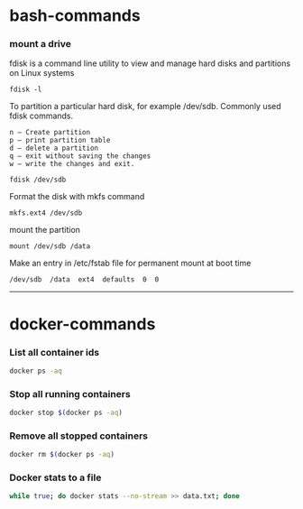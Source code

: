 # bash-commands
### mount a drive
fdisk is a command line utility to view and manage hard disks and partitions on Linux systems
```
fdisk -l 
```

To partition a particular hard disk, for example /dev/sdb.
Commonly used fdisk commands.

    n – Create partition
    p – print partition table
    d – delete a partition
    q – exit without saving the changes
    w – write the changes and exit.

```
fdisk /dev/sdb
```
Format the disk with mkfs command
```
mkfs.ext4 /dev/sdb
```

mount the partition
```
mount /dev/sdb /data
```

Make an entry in /etc/fstab file for permanent mount at boot time
```
/dev/sdb  /data  ext4  defaults  0  0
```
---

# docker-commands

### List all container ids
```bash
docker ps -aq
```

### Stop all running containers
```bash
docker stop $(docker ps -aq)
```

### Remove all stopped containers
```bash
docker rm $(docker ps -aq)
```

### Docker stats to a file
```bash
while true; do docker stats --no-stream >> data.txt; done
```
